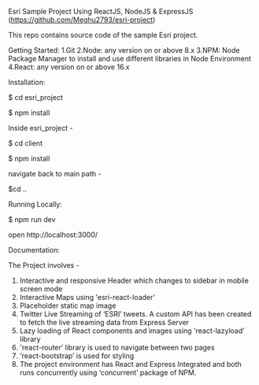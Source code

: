 Esri Sample Project Using ReactJS, NodeJS & ExpressJS (https://github.com/Meghu2793/esri-project)

This repo contains source code of the sample Esri project.

Getting Started:
1.Git
2.Node: any version on or above 8.x
3.NPM: Node Package Manager to install and use different libraries in Node Environment
4.React: any version on or above  16.x

Installation:

$ cd esri_project

$ npm install

Inside esri_project - 

$ cd client

$ npm install

navigate back to main path - 

$cd ..

Running Locally:

$ npm run dev

open http://localhost:3000/

Documentation:

The Project involves -
1. Interactive and responsive Header which changes to sidebar in mobile screen mode
2. Interactive Maps using 'esri-react-loader'
3. Placeholder static map image
4. Twitter Live Streaming of ‘ESRI’ tweets. A custom API has been created to fetch the live streaming data from Express Server
5. Lazy loading of React components and images using 'react-lazyload’ library
6. 'react-router’ library is used to navigate between two pages
7. ‘react-bootstrap’ is used for styling
8. The project environment has React and Express Integrated and both runs concurrently using ‘concurrent’ package of NPM.
